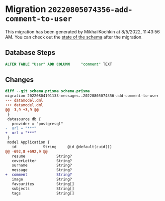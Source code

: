 # Migration `20220805074356-add-comment-to-user`

This migration has been generated by MikhailKochkin at 8/5/2022, 11:43:56 AM.
You can check out the [state of the schema](./schema.prisma) after the migration.

## Database Steps

```sql
ALTER TABLE "User" ADD COLUMN     "comment" TEXT
```

## Changes

```diff
diff --git schema.prisma schema.prisma
migration 20220804191133-messages..20220805074356-add-comment-to-user
--- datamodel.dml
+++ datamodel.dml
@@ -3,9 +3,9 @@
 }
 datasource db {
   provider = "postgresql"
-  url = "***"
+  url = "***"
 }
 model Application {
   id            String     @id @default(cuid())
@@ -692,8 +692,9 @@
   resume              String?
   coverLetter         String?
   surname             String?
   message             String?
+  comment             String?
   image               String?
   favourites          String[]
   subjects            String[]
   tags                String[]
```



